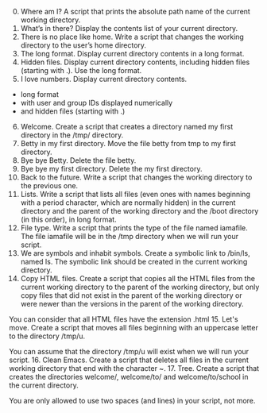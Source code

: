 0. Where am I? A script that prints the absolute path name of the current working directory.
1. What’s in there? Display the contents list of your current directory.
2. There is no place like home. Write a script that changes the working directory to the user’s home directory.
3. The long format. Display current directory contents in a long format.
4. Hidden files. Display current directory contents, including hidden files (starting with .). Use the long format.
5. I love numbers. Display current directory contents.

- long format
- with user and group IDs displayed numerically
- and hidden files (starting with .)
6. Welcome. Create a script that creates a directory named my first directory in the /tmp/ directory.
7. Betty in my first directory. Move the file betty from tmp to my first directory.
8. Bye bye Betty. Delete the file betty.
9. Bye bye my first directory. Delete the my first directory.
10. Back to the future. Write a script that changes the working directory to the previous one.
11. Lists. Write a script that lists all files (even ones with names beginning with a period character, which are normally hidden) in the current directory and the parent of the working directory and the /boot directory (in this order), in long format.
12. File type. Write a script that prints the type of the file named iamafile. The file iamafile will be in the /tmp directory when we will run your script.
13. We are symbols and inhabit symbols. Create a symbolic link to /bin/ls, named ls. The symbolic link should be created in the current working directory.
14. Copy HTML files. Create a script that copies all the HTML files from the current working directory to the parent of the working directory, but only copy files that did not exist in the parent of the working directory or were newer than the versions in the parent of the working directory.

You can consider that all HTML files have the extension .html
15. Let's move. Create a script that moves all files beginning with an uppercase letter to the directory /tmp/u.

You can assume that the directory /tmp/u will exist when we will run your script.
16. Clean Emacs. Create a script that deletes all files in the current working directory that end with the character ~.
17. Tree. Create a script that creates the directories welcome/, welcome/to/ and welcome/to/school in the current directory.

You are only allowed to use two spaces (and lines) in your script, not more.  
